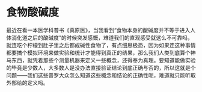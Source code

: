 # 食物酸碱度

最近在看一本医学科普书《真原医》，当我看到“食物本身的酸碱度并不等于进入人体消化道之后的酸碱度”的时候突发感慨，难道我们的直观感受就这么不可靠吗，就连吃个柠檬到肚子里之后都成碱性食物了，有点细思极恐，因为如果连这种事情都要搞个模拟环境来做实验和统计才能得到真正的结果，那么我们人类到底算个神马东西，就凭着那些个测量机器来定义一些概念，还得奉为真理。要知道能做实验的毕竟是少数人，大多数人是没办法直接验证结论到底正确与否的，所以这就是个问题——我们这些普罗大众怎么知道这些概念和结论的正确性呢，难道就只能听取外部给的定义吗。

